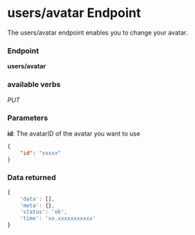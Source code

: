 # users/avatar Endpoint

The users/avatar endpoint enables you to change your avatar.

### Endpoint

**users/avatar**

### available verbs

_PUT_

### Parameters

**id**: The avatarID of the avatar you want to use 

```json
{
    "id": "xxxxx"
}
```

### Data returned

```js
{
    'data': [],
    'meta': {},
    'status': 'ok',
    'time': 'xx.xxxxxxxxxxx'
}
```